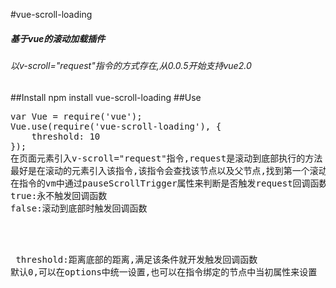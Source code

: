 #vue-scroll-loading
 <h5>基于vue的滚动加载插件</h5>
 <h6>以v-scroll="request"指令的方式存在,从0.0.5开始支持vue2.0</h6>
##Install
npm install vue-scroll-loading
##Use
<pre>
var Vue = require('vue');
Vue.use(require('vue-scroll-loading'), {
    threshold: 10
});
在页面元素引入v-scroll="request"指令,request是滚动到底部执行的方法
最好是在滚动的元素引入该指令,该指令会查找该节点以及父节点,找到第一个滚动的元素
在指令的vm中通过pauseScrollTrigger属性来判断是否触发request回调函数
true:永不触发回调函数
false:滚动到底部时触发回调函数

<br><br>
threshold:距离底部的距离,满足该条件就开发触发回调函数
默认0,可以在options中统一设置,也可以在指令绑定的节点中当初属性来设置
</pre>